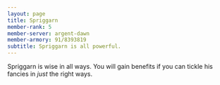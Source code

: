 ```yaml
---
layout: page
title: Spriggarn
member-rank: 5
member-server: argent-dawn
member-armory: 91/8393819
subtitle: Spriggarn is all powerful.
---
```


Spriggarn is wise in all ways.  You will gain benefits if you can tickle his fancies in *just* the right ways.
